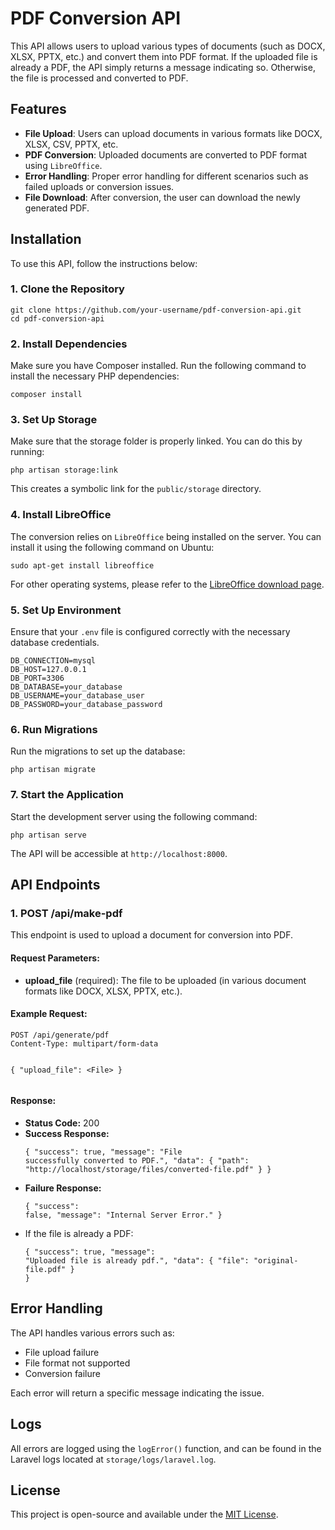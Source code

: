 <h1>PDF Conversion API</h1>
    <p>This API allows users to upload various types of documents (such as DOCX, XLSX, PPTX, etc.) and convert them into PDF format. If the uploaded file is already a PDF, the API simply returns a message indicating so. Otherwise, the file is processed and converted to PDF.</p>
    <h2>Features</h2>
    <ul>
        <li><strong>File Upload</strong>: Users can upload documents in various formats like DOCX, XLSX, CSV, PPTX, etc.</li>
        <li><strong>PDF Conversion</strong>: Uploaded documents are converted to PDF format using <code>LibreOffice</code>.</li>
        <li><strong>Error Handling</strong>: Proper error handling for different scenarios such as failed uploads or conversion issues.</li>
        <li><strong>File Download</strong>: After conversion, the user can download the newly generated PDF.</li>
    </ul>
    <h2>Installation</h2>
    <p>To use this API, follow the instructions below:</p>
    <h3>1. Clone the Repository</h3>
    <pre><code>git clone https://github.com/your-username/pdf-conversion-api.git
cd pdf-conversion-api</code></pre>
    <h3>2. Install Dependencies</h3>
    <p>Make sure you have Composer installed. Run the following command to install the necessary PHP dependencies:</p>
    <pre><code>composer install</code></pre>
    <h3>3. Set Up Storage</h3>
    <p>Make sure that the storage folder is properly linked. You can do this by running:</p>
    <pre><code>php artisan storage:link</code></pre>
    <p>This creates a symbolic link for the <code>public/storage</code> directory.</p>
    <h3>4. Install LibreOffice</h3>
    <p>The conversion relies on <code>LibreOffice</code> being installed on the server. You can install it using the following command on Ubuntu:</p>
    <pre><code>sudo apt-get install libreoffice</code></pre>
    <p>For other operating systems, please refer to the <a href="https://www.libreoffice.org/download/download/" target="_blank">LibreOffice download page</a>.</p>
    <h3>5. Set Up Environment</h3>
    <p>Ensure that your <code>.env</code> file is configured correctly with the necessary database credentials.</p>
    <pre><code>DB_CONNECTION=mysql
DB_HOST=127.0.0.1
DB_PORT=3306
DB_DATABASE=your_database
DB_USERNAME=your_database_user
DB_PASSWORD=your_database_password</code></pre>
    <h3>6. Run Migrations</h3>
    <p>Run the migrations to set up the database:</p>
    <pre><code>php artisan migrate</code></pre>
    <h3>7. Start the Application</h3>
    <p>Start the development server using the following command:</p>
    <pre><code>php artisan serve</code></pre>
    <p>The API will be accessible at <code>http://localhost:8000</code>.</p>
    <h2>API Endpoints</h2>
    <h3>1. POST /api/make-pdf</h3>
    <p>This endpoint is used to upload a document for conversion into PDF.</p>
    <h4>Request Parameters:</h4>
    <ul>
        <li><strong>upload_file</strong> (required): The file to be uploaded (in various document formats like DOCX, XLSX, PPTX, etc.).</li>
    </ul>
    <h4>Example Request:</h4>
    <pre><code>POST /api/generate/pdf
Content-Type: multipart/form-data

{
  "upload_file": &lt;File&gt;
}</code></pre>
    <h4>Response:</h4>
    <ul>
        <li><strong>Status Code:</strong> 200</li>
        <li><strong>Success Response:</strong>
            <pre><code>{
  "success": true,
  "message": "File successfully converted to PDF.",
  "data": {
    "path": "http://localhost/storage/files/converted-file.pdf"
  }
}</code></pre>
        </li>
        <li><strong>Failure Response:</strong>
            <pre><code>{
  "success": false,
  "message": "Internal Server Error."
}</code></pre>
        </li>
        <li>If the file is already a PDF:
            <pre><code>{
  "success": true,
  "message": "Uploaded file is already pdf.",
  "data": {
    "file": "original-file.pdf"
  }
}</code></pre>
        </li>
    </ul>
    <h2>Error Handling</h2>
    <p>The API handles various errors such as:</p>
    <ul>
        <li>File upload failure</li>
        <li>File format not supported</li>
        <li>Conversion failure</li>
    </ul>
    <p>Each error will return a specific message indicating the issue.</p>
    <h2>Logs</h2>
    <p>All errors are logged using the <code>logError()</code> function, and can be found in the Laravel logs located at <code>storage/logs/laravel.log</code>.</p>
    <h2>License</h2>
    <p>This project is open-source and available under the <a href="LICENSE" target="_blank">MIT License</a>.</p>
